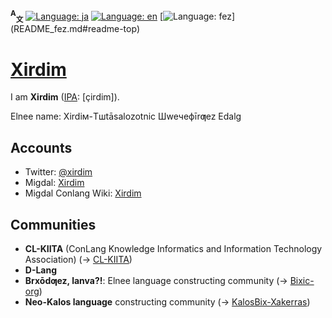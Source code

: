<span id="readme-top"></span>
**<sup>A</sup><sub>文</sub>**
[![Language: ja](https://img.shields.io/badge/Japanese%20(日本語)-gray)](README.md#readme-top)
[![Language: en](https://img.shields.io/badge/English-blue)](README_en.md#readme-top)
[![Language: fez](https://img.shields.io/badge/Elnee%20(Ƣeznē'bix)-gray)](README_fez.md#readme-top)

# [Xirdim](https://github.com/Xirdim)

I am **Xirdim** ([IPA](//en.wikipedia.org/wiki/International_Phonetic_Alphabet): \[çirdim\]).

Elnee name: Xirdiм-Tшtāsalozotnic Шweчeфīrƣez Edalg

## Accounts
- Twitter: [@xirdim](//twitter.com/xirdim)
- Migdal: [Xirdim](//migdal.jp/Xirdim)
- Migdal Conlang Wiki: [Xirdim](//migdal.miraheze.org/wiki/User:Xirdim)

## Communities
- **CL-KIITA** (ConLang Knowledge Informatics and Information Technology Association) (→ [CL-KIITA](//github.com/CL-KIITA))
- **D-Lang**
- **Brxōdƣez, lanva?!**: Elnee language constructing community (→ [Bixic-org](//github.com/Bixic-org))
- **Neo-Kalos language** constructing community (→ [KalosBix-Xakerras](//github.com/KalosBix-Xakerras))
